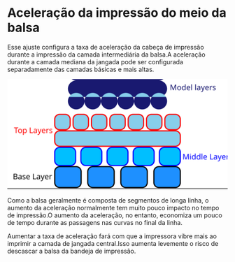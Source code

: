 Aceleração da impressão do meio da balsa
====
Esse ajuste configura a taxa de aceleração da cabeça de impressão durante a impressão da camada intermediária da balsa.A aceleração durante a camada mediana da jangada pode ser configurada separadamente das camadas básicas e mais altas.

![Onde está a camada intermediária na balsa](../images/raft_dimensions_simplified.svg)

Como a balsa geralmente é composta de segmentos de longa linha, o aumento da aceleração normalmente tem muito pouco impacto no tempo de impressão.O aumento da aceleração, no entanto, economiza um pouco de tempo durante as passagens nas curvas no final da linha.

Aumentar a taxa de aceleração fará com que a impressora vibre mais ao imprimir a camada de jangada central.Isso aumenta levemente o risco de descascar a balsa da bandeja de impressão.
